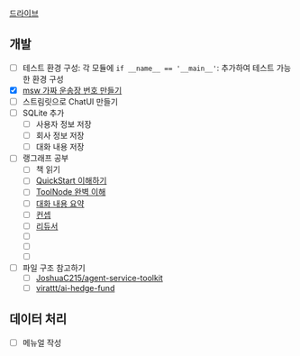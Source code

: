 [드라이브](https://drive.google.com/drive/folders/17x5cZ__HzvwEHZf700g2rdtKbxAzJ3fw)

## 개발

- [ ] 테스트 환경 구성: 각 모듈에 `if __name__ == '__main__'`: 추가하여 테스트 가능한 환경 구성
- [x] [msw 가짜 운송장 번호 만들기](https://tracker.delivery/docs/dummy-tracking-number)
- [ ] 스트림릿으로 ChatUI 만들기
- [ ] SQLite 추가
  - [ ] 사용자 정보 저장
  - [ ] 회사 정보 저장
  - [ ] 대화 내용 저장
- [ ] 랭그래프 공부
  - [ ] 책 읽기
  - [ ] [QuickStart 이해하기](https://langchain-ai.github.io/langgraph/tutorials/introduction/)
  - [ ] [ToolNode 완벽 이해](https://langchain-ai.github.io/langgraph/how-tos/tool-calling/#define-tools)
  - [ ] [대화 내용 요약](https://github.com/langchain-ai/langchain/discussions/25904?utm_source=pocket_shared)
  - [ ] [컨셉](https://langchain-ai.github.io/langgraph/concepts/)
  - [ ] [리듀서](https://langchain-ai.github.io/langgraph/concepts/low_level/#default-reducer)
  - [ ] [](https://langchain-ai.github.io/langgraph/concepts/persistence/)
  - [ ] [](https://langchain-ai.github.io/langgraph/concepts/low_level/)
  - [ ] [](https://langchain-ai.github.io/langgraph/how-tos/configuration/)
- [ ] 파일 구조 참고하기
  - [ ] [JoshuaC215/agent-service-toolkit](https://github.com/JoshuaC215/agent-service-toolkit/tree/main)
  - [ ] [virattt/ai-hedge-fund](https://github.com/virattt/ai-hedge-fund)

## 데이터 처리

- [ ] 메뉴얼 작성
